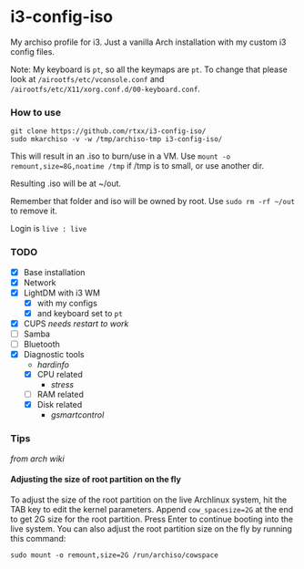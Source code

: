 # i3-config-iso
My archiso profile for i3. Just a vanilla Arch installation with my custom i3 config files.

Note: My keyboard is ```pt```, so all the keymaps are ```pt```. To change that please look at ```/airootfs/etc/vconsole.conf``` and ```/airootfs/etc/X11/xorg.conf.d/00-keyboard.conf```.

### How to use
```
git clone https://github.com/rtxx/i3-config-iso/
sudo mkarchiso -v -w /tmp/archiso-tmp i3-config-iso/
```
This will result in an .iso to burn/use in a VM.
Use ```mount -o remount,size=8G,noatime /tmp``` if /tmp is to small, or use another dir.

Resulting .iso will be at ~/out.

Remember that folder and iso will be owned by root. Use ```sudo rm -rf ~/out``` to remove it.

Login is ```live : live```

### TODO
- [x] Base installation
- [x] Network
- [x] LightDM with i3 WM
  - [x] with my configs
  - [x] and keyboard set to ```pt```
- [x] CUPS *needs restart to work*
- [ ] Samba 
- [ ] Bluetooth 
- [x] Diagnostic tools
  - *hardinfo*
  - [x] CPU related
    - *stress*
  - [ ] RAM related 
  - [x] Disk related
    - *gsmartcontrol*

### Tips
*from arch wiki*
#### Adjusting the size of root partition on the fly
To adjust the size of the root partition on the live Archlinux system, hit the TAB key to edit the kernel parameters. Append ```cow_spacesize=2G``` at the end to get 2G size for the root partition. Press Enter to continue booting into the live system.
You can also adjust the root partition size on the fly by running this command:
```
sudo mount -o remount,size=2G /run/archiso/cowspace
```
